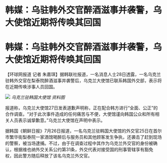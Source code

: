# 韩媒：乌驻韩外交官醉酒滋事并袭警，乌大使馆近期将传唤其回国

# 韩媒：乌驻韩外交官醉酒滋事并袭警，乌大使馆近期将传唤其回国

【环球网报道 记者
朱嘉琪】据韩联社报道，一名消息人士28日透露，一名乌克兰驻韩外交官在梨泰院醉酒滋事并袭警后，乌克兰大使馆已联系韩国外交部，表示将在近期传唤涉事人员回国。

![](https://inews.gtimg.com/om_bt/OLyEcwmY2pQSTrjjzVcAfd94ZcVJrIzptEf8cRbl5Tgn4AA/1000)
_乌克兰驻韩国大使馆 资料图_

报道称，乌克兰大使馆27日发表道歉声明称，正在配合韩方进行“全面、公正”的合作调查。“对于此次事件造成的任何痛苦与不便，大使馆谨向韩国公众和所有相关人员表示诚挚歉意。”乌克兰大使馆在声明中表示。

据韩国《朝鲜日报》7月26日报道，一名乌克兰驻韩国大使馆的外交官25日在首尔市繁华街梨泰院一家酒馆喝醉后与服务员和其他顾客发生争执，还袭击了赶到现场的警察，被当场逮捕。不过，由于在调查过程中其作为乌克兰外交官的身份被确认，根据维也纳外交关系公约第31条，外交代表对接受国的刑事管辖享有豁免权，因此警方随后释放了该名乌克兰外交官。

